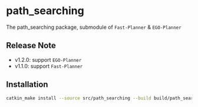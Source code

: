 # path_searching

The path_searching package, submodule of `Fast-Planner` & `EGO-Planner`


## Release Note

- v1.2.0: support `EGO-Planner`
- v1.1.0: support `Fast-Planner`


## Installation

```bash
catkin_make install --source src/path_searching --build build/path_searching
```
